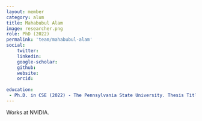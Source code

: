 ```yaml
---
layout: member
category: alum
title: Mahabubul Alam
image: researcher.png
role: PhD (2022)
permalink: 'team/mahabubul-alam'
social:
    twitter: 
    linkedin: 
    google-scholar: 
    github: 
    website:
    orcid: 
    
education:
 - Ph.D. in CSE (2022) - The Pennsylvania State University. Thesis Title: Resilient Quantum Computing and Machine Learning
---
```


Works at NVIDIA.
